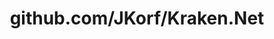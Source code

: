 ---
layout: post
title: github.com/JKorf/Kraken.Net
categories: link
tags: [انگلیسی, گیت‌هاب, برنامه‌نویسی]
---